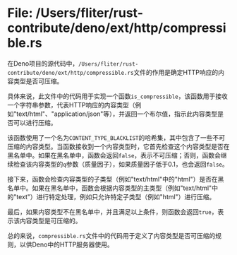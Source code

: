# File: /Users/fliter/rust-contribute/deno/ext/http/compressible.rs

在Deno项目的源代码中，`/Users/fliter/rust-contribute/deno/ext/http/compressible.rs`文件的作用是确定HTTP响应的内容类型是否可压缩。

具体来说，此文件中的代码用于实现一个函数`is_compressible`，该函数用于接收一个字符串参数，代表HTTP响应的内容类型（例如"text/html"、"application/json"等），并返回一个布尔值，指示此内容类型是否可以进行压缩。

该函数使用了一个名为`CONTENT_TYPE_BLACKLIST`的哈希集，其中包含了一些不可压缩的内容类型。当函数接收到一个内容类型时，它首先检查这个内容类型是否在黑名单中。如果在黑名单中，函数会返回`false`，表示不可压缩；否则，函数会继续检查该内容类型的`q`参数（质量因子），如果质量因子低于0.1，也会返回`false`。

接下来，函数会检查内容类型的子类型（例如"text/html"中的"html"）是否在黑名单中。如果在黑名单中，函数会根据内容类型的主类型（例如"text/html"中的"text"）进行特定处理，例如只允许特定子类型（例如"html"）进行压缩。

最后，如果内容类型不在黑名单中，并且满足以上条件，则函数会返回`true`，表示该内容类型是可压缩的。

总的来说，`compressible.rs`文件中的代码用于定义了内容类型是否可压缩的规则，以供Deno中的HTTP服务器使用。

